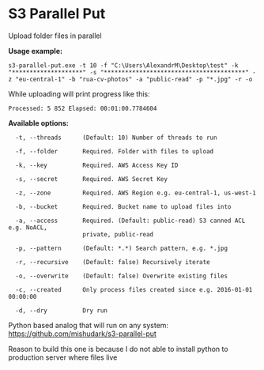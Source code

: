 # S3 Parallel Put

Upload folder files in parallel

**Usage example:**

```
s3-parallel-put.exe -t 10 -f "C:\Users\AlexandrM\Desktop\test" -k "********************" -s "****************************************" -z "eu-central-1" -b "rua-cv-photos" -a "public-read" -p "*.jpg" -r -o
```

While uploading will print progress like this:

```
Processed: 5 852 Elapsed: 00:01:00.7784604
```


**Available options:**

```
  -t, --threads      (Default: 10) Number of threads to run

  -f, --folder       Required. Folder with files to upload

  -k, --key          Required. AWS Access Key ID

  -s, --secret       Required. AWS Secret Key

  -z, --zone         Required. AWS Region e.g. eu-central-1, us-west-1

  -b, --bucket       Required. Bucket name to upload files into

  -a, --access       Required. (Default: public-read) S3 canned ACL e.g. NoACL,
                     private, public-read

  -p, --pattern      (Default: *.*) Search pattern, e.g. *.jpg

  -r, --recursive    (Default: false) Recursively iterate

  -o, --overwrite    (Default: false) Overwrite existing files

  -c, --created      Only process files created since e.g. 2016-01-01 00:00:00

  -d, --dry          Dry run
```

Python based analog that will run on any system: https://github.com/mishudark/s3-parallel-put

Reason to build this one is because I do not able to install python to production server where files live
